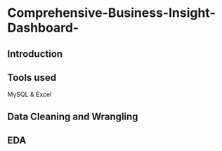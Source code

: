 # Comprehensive-Business-Insight-Dashboard-

## Introduction 

## Tools used 
MySQL & Excel


## Data Cleaning and Wrangling


## EDA

